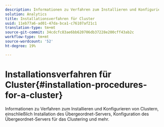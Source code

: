```yaml
---
description: Informationen zu Verfahren zum Installieren und Konfigurieren von Clustern, einschließlich Installation des Übergeordnet-Servers, Konfiguration des Übergeordnet-Servers für das Clustering und mehr.
solution: Analytics
title: Installationsverfahren für Cluster
uuid: 11eb77a6-ad01-47da-bca1-c76107af21c1
translation-type: tm+mt
source-git-commit: 34cdcfc83ae6bb620706db37228e200cff43ab2c
workflow-type: tm+mt
source-wordcount: '52'
ht-degree: 19%

---
```



# Installationsverfahren für Cluster{#installation-procedures-for-a-cluster}

Informationen zu Verfahren zum Installieren und Konfigurieren von Clustern, einschließlich Installation des Übergeordnet-Servers, Konfiguration des Übergeordnet-Servers für das Clustering und mehr.

